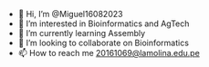 - 👋 Hi, I’m @Miguel16082023
- 👀 I’m interested in Bioinformatics and AgTech
- 🌱 I’m currently learning Assembly
- 💞️ I’m looking to collaborate on Bioinformatics
- 📫 How to reach me  20161069@lamolina.edu.pe

<!---
Miguel16082023/Miguel16082023 is a ✨ special ✨ repository because its `README.md` (this file) appears on your GitHub profile.
You can click the Preview link to take a look at your changes.
--->
